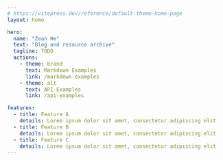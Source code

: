 ```yaml
---
# https://vitepress.dev/reference/default-theme-home-page
layout: home

hero:
  name: "Zean He"
  text: "Blog and resource archive"
  tagline: TODO
  actions:
    - theme: brand
      text: Markdown Examples
      link: /markdown-examples
    - theme: alt
      text: API Examples
      link: /api-examples

features:
  - title: Feature A
    details: Lorem ipsum dolor sit amet, consectetur adipiscing elit
  - title: Feature B
    details: Lorem ipsum dolor sit amet, consectetur adipiscing elit
  - title: Feature C
    details: Lorem ipsum dolor sit amet, consectetur adipiscing elit
---
```

